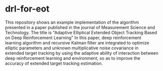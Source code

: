 # drl-for-eot
This repository shows an example implementation of the algorithm presented in a paper published in the journal of Measurement Science and Technology. The title is "Adaptive Elliptical Extended Object Tracking Based on Deep Reinforcement Learning"
In this paper, deep reinforcement learning algorithm and recursive Kalman filter are integrated to optimize elliptic parameters and unknown multiplicative noise covariance in extended target tracking by using the adaptive ability of interaction between deep reinforcement learning and environment, so as to improve the accuracy of extended target tracking estimation.

